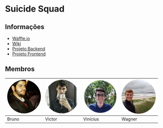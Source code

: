 # Suicide Squad

## Informações

* [Waffle.io](https://waffle.io/academiadev-jlle/wiki-bumblebee)
* [Wiki](https://github.com/academiadev-jlle/wiki-bumblebee)
* [Projeto Backend](https://github.com/academiadev-jlle/backend-bumblebee)
* [Projeto Frontend](https://github.com/academiadev-jlle/frontend-bumblebee)

## Membros

| ![Bruno Miguel Morais](../.gitbook/assets/bumblebee-bruno-sre.png) | ![Victor Lucas de Melo Mafra](../.gitbook/assets/bumblebee-victor-po.png) | ![Wagner Esser](../.gitbook/assets/vinicius.png) | ![Vinicius](../.gitbook/assets/bumblebee-wagner-arquiteto.png) |
| :--- | :--- | :--- | :--- |
| Bruno | Victor | Vinícius | Wagner |

